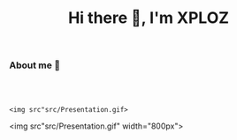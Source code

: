 <div align="Center">
    <h1>Hi there 👋, I'm XPLOZ</h1>
</div>
<br>

### About me 📖
<p align="center">
<br>
<br>

    <img src"src/Presentation.gif> 

<img src"src/Presentation.gif" width="800px"> 
